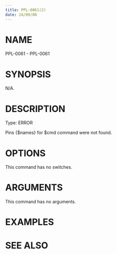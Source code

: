 ```yaml
---
title: PPL-0061(2)
date: 24/09/08
---
```


# NAME

PPL-0061 - PPL-0061

# SYNOPSIS

N/A.

# DESCRIPTION

Type: ERROR

Pins {$names} for $cmd command were not found.

# OPTIONS

This command has no switches.

# ARGUMENTS

This command has no arguments.

# EXAMPLES

# SEE ALSO
